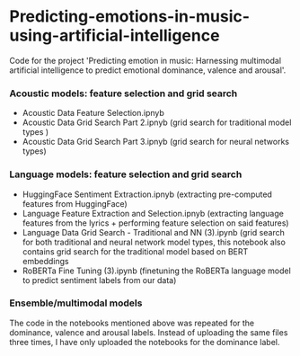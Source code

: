 # Predicting-emotions-in-music-using-artificial-intelligence
Code for the project 'Predicting emotion in music: Harnessing multimodal artificial intelligence to predict emotional dominance, valence and arousal'.

### Acoustic models: feature selection and grid search
- Acoustic Data Feature Selection.ipnyb
- Acoustic Data Grid Search Part 2.ipnyb (grid search for traditional model types )
- Acoustic Data Grid Search Part 3.ipnyb (grid search for neural networks types)

### Language models: feature selection and grid search
- HuggingFace Sentiment Extraction.ipnyb (extracting pre-computed features from HuggingFace)
- Language Feature Extraction and Selection.ipnyb (extracting language features from the lyrics + performing feature selection on said features)
- Language Data Grid Search - Traditional and NN (3).ipynb (grid search for both traditional and neural network model types, this notebook also contains grid search for the traditional model based on BERT embeddings
- RoBERTa Fine Tuning (3).ipynb (finetuning the RoBERTa language model to predict sentiment labels from our data)
### Ensemble/multimodal models

The code in the notebooks mentioned above was repeated for the dominance, valence and arousal labels. Instead of uploading the same files three times, I have only uploaded the notebooks for the dominance label.





